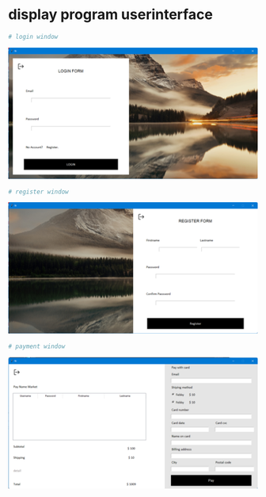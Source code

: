 # display program userinterface
``` bash
# login window
```
[![image](display_1.png)]()
``` bash
# register window
```
[![image](display_2.png)]()
``` bash
# payment window
```
[![image](display_3.png)]()